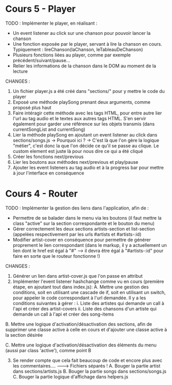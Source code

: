 # Cours 5 - Player
TODO :
Implémenter le player, en réalisant :
- Un event listener au click sur une chanson pour pouvoir lancer la chanson
- Une fonction exposée par le player, servant à lire la chanson en cours. Typiquement : lireChanson(laChanson, leTableauDeChanson)
- Plusieurs fonctions liées au player, comme par exemple précédent/suivant/pause...
- Relier les informations de la chanson dans le DOM au moment de la lecture

CHANGES :
1. Un fichier player.js a été créé dans "sections/" pour y mettre le code du player
2. Exposé une méthode playSong prenant deux arguments, comme proposé plus haut
3. Faire intéragir cette méthode avec les tags HTML, pour entre autre lier l'url au tag audio et le textes aux autres tags HTML. S'en servir également pour garder une référence sur les objets transmis (dans currentSongList and currentSong)
4. Lier la méthode playSong en ajoutant un event listener au click dans sections/songs.js -> Pourquoi ici ? -> C'est là que l'on gère la logique "métier", c'est donc la que l'on décide ce qu'il se passe au clique. Le custom element est juste là pour nous dire ce qui a été cliqué
5. Créer les fonctions next/previous
6. Lier les boutons aux méthodes next/previous et play/pause
7. Ajouter les event listeners au tag audio et à la progress bar pour mettre à jour l'interface en conséquence



# Cours 4 - Router
TODO :
Implémenter la gestion des liens dans l'application, afin de :
- Permettre de se balader dans le menu via les boutons (il faut mettre la class "active" sur la section correspondante et le bouton du menu)
- Gérer correctement les deux sections artists-section et list-section (appelées respectivement par les urls #artists et #artists-:id)
- Modifier artist-cover en conséquence pour permettre de générer proprement le lien correspondant (dans le markup, il y a actuellement un lien dont le href est égal à "#" --> il devra être égal à "#artists-:id" pour faire en sorte que le routeur fonctionne !)


CHANGES :
1. Générer un lien dans artist-cover.js que l'on passe en attribut
2. Implémenter l'event listener hashchange comme vu en cours (première étape, en ajoutant tout dans index.js):
  A. Mettre une gestion des conditions, soit en utilisant une cascade de if, soit en utilisant un switch, pour appeler le code correspondant à l'url demandée. Il y a les conditions suivantes à gérer :
    i.  Liste des artistes qui demande un call à l'api et créer des artist-covers
    ii. Liste des chansons d'un artiste qui demande un call à l'api et créer des song-items

  B. Mettre une logique d'activation/désactivation des sections, afin de supprimer une classe active à celle en cours et d'ajouter une classe active à la section désirée

  C. Mettre une logique d'activation/désactivation des éléments du menu (aussi par class 'active'), comme point B

3. Se render compte que cela fait beaucoup de code et encore plus avec les commentaires.... ---> Fichiers séparés !
  A. Bouger la partie artist dans sections/artists.js
  B. Bouger la partie songs dans sections/songs.js
  C. Bouger la partie logique d'affichage dans helpers.js
